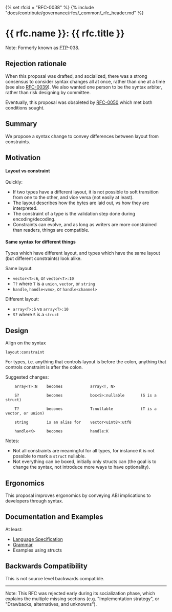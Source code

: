 {% set rfcid = "RFC-0038" %}
{% include "docs/contribute/governance/rfcs/_common/_rfc_header.md" %}
# {{ rfc.name }}: {{ rfc.title }}
<!-- SET the `rfcid` VAR ABOVE. DO NOT EDIT ANYTHING ELSE ABOVE THIS LINE. -->

Note: Formerly known as [FTP](../deprecated-ftp-process.md)-038.

## Rejection rationale

When this proposal was drafted, and socialized, there was a strong consensus to
consider syntax changes all at once, rather than one at a time (see also
[RFC-0039](contribute/governance/rfcs/0039_types_come_second.md)). We also
wanted one person to be the syntax arbiter, rather than risk designing by
committee.

Eventually, this proposal was obsoleted by
[RFC-0050](contribute/governance/rfcs/0050_syntax_revamp.md) which met
both conditions sought.

## Summary

We propose a syntax change to convey differences between layout from
constraints.

## Motivation

#### Layout vs constraint

Quickly:

* If two types have a different layout, it is not possible to soft transition
  from one to the other, and vice versa (not easily at least).
* The layout describes how the bytes are laid out, vs how they are interpreted.
* The constraint of a type is the validation step done during encoding/decoding.
* Constraints can evolve, and as long as writers are more constrained than
  readers, things are compatible.

#### Same syntax for different things

Types which have different layout, and types which have the same layout (but
different constraints) look alike.

Same layout:

* `vector<T>:6`, or `vector<T>:10`
* `T?` where `T` is a `union`, `vector`, or `string`
* `handle`, `handle<vmo>`, or `handle<channel>`

Different layout:

* `array<T>:6` vs `array<T>:10`
* `S?` where `S` is a `struct`

## Design

Align on the syntax

    layout:constraint

For types, i.e. anything that controls layout is before the colon, anything that
controls constraint is after the colon.

Suggested changes:

```
    array<T>:N    becomes            array<T, N>

    S?            becomes            box<S>:nullable       (S is a struct)

    T?            becomes            T:nullable            (T is a vector, or union)

    string        is an alias for    vector<uint8>:utf8

    handle<K>     becomes            handle:K
```

Notes:

* Not all constraints are meaningful for all types, for instance it is not
  possible to mark a `struct` nullable.
* Not everything can be boxed, initially only structs can (the goal is to change
  the syntax, not introduce more ways to have optionality).

## Ergonomics

This proposal improves ergonomics by conveying ABI implications to developers
through syntax.

## Documentation and Examples

At least:

* [Language Specification](reference/fidl/language/language.md)
* [Grammar](reference/fidl/language/grammar.md)
* Examples using structs

## Backwards Compatibility

This is not source level backwards compatible.

--------------------------------------------------------------------------------

Note: This RFC was rejected early during its socialization phase, which explains
the multiple missing sections (e.g. "Implementation strategy", or "Drawbacks,
alternatives, and unknowns").
